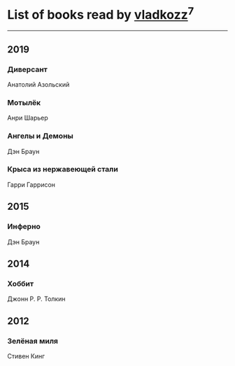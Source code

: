 # List of books read by [vladkozz](http://vk.com/id57239276)<sup>7</sup>
---

## 2019

### Диверсант
Анатолий Азольский


### Мотылёк
Анри Шарьер


### Ангелы и Демоны
Дэн Браун


### Крыса из нержавеющей стали
Гарри Гаррисон



## 2015

### Инферно
Дэн Браун



## 2014

### Хоббит
Джонн Р. Р. Толкин



## 2012

### Зелёная миля
Стивен Кинг



